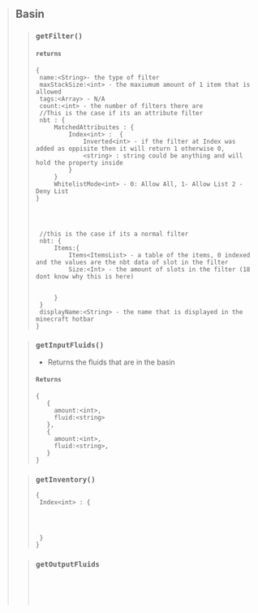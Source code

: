 >## Basin
>>### `getFilter()`
>>
>>#### `returns` 
>>```
>>{
>>  name:<String>- the type of filter
>>  maxStackSize:<int> - the maxiumum amount of 1 item that is allowed 
>>  tags:<Array> - N/A
>>  count:<int> - the number of filters there are
>>  //This is the case if its an attribute filter
>>  nbt : {
>>      MatchedAttribuites : {
>>          Index<int> :  { 
>>              Inverted<int> - if the filter at Index was added as oppisite then it will return 1 otherwise 0,
>>              <string> : string could be anything and will hold the property inside 
>>          }     
>>      }
>>      WhitelistMode<int> - 0: Allow All, 1- Allow List 2 - Deny List
>>} 
>>
>>
>>
>>
>>  //this is the case if its a normal filter
>>  nbt: {
>>      Items:{
>>          Items<ItemsList> - a table of the items, 0 indexed and the values are the nbt data of slot in the filter
>>          Size:<Int> - the amount of slots in the filter (18 dont know why this is here)
>>
>>
>>      }
>>  }
>>  displayName:<String> - the name that is displayed in the minecraft hotbar
>>}
>>```
>>
>
>>### `getInputFluids()`
>>- Returns the fluids that are in the basin
>>
>>#### `Returns`
>>``` 
>>{
>>    {
>>      amount:<int>,
>>      fluid:<string>
>>    },
>>    {
>>      amount:<int>,
>>      fluid:<string>,
>>    }
>>}
>>``` 
>
>>### `getInventory()`
>>```
>>{
>>  Index<int> : {
>>            
>>
>>
>>
>>  }
>>}
>>```
>
>>### `getOutputFluids`
>>```
>>
>>
>>
>>
>>

>>```
